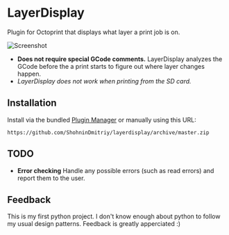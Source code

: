 # LayerDisplay

Plugin for Octoprint that displays what layer a print job is on.

![Screenshot](https://i.imgur.com/v0PFLbV.png)

- **Does not require special GCode comments.** LayerDisplay analyzes the GCode before the a print starts to figure out where layer changes happen.
- *LayerDisplay does not work when printing from the SD card.*

## Installation

Install via the bundled [Plugin Manager](http://docs.octoprint.org/en/master/bundledplugins/pluginmanager.html) or manually using this URL:

    https://github.com/ShohninDmitriy/layerdisplay/archive/master.zip
    
## TODO
- **Error checking** Handle any possible errors (such as read errors) and report them to the user.

## Feedback
This is my first python project. I don't know enough about python to follow my usual design patterns. Feedback is greatly apperciated :)
